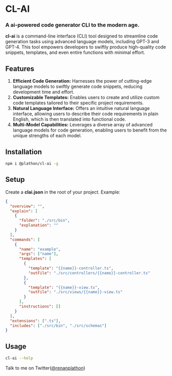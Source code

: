 # CL-AI

### A ai-powered code generator CLI to the modern age.

**cl-ai** is a command-line interface (CLI) tool designed to streamline code generation tasks using advanced language models, including GPT-3 and GPT-4. This tool empowers developers to swiftly produce high-quality code snippets, templates, and even entire functions with minimal effort.

## Features

1. **Efficient Code Generation:** Harnesses the power of cutting-edge language models to swiftly generate code snippets, reducing development time and effort.
2. **Customizable Templates:** Enables users to create and utilize custom code templates tailored to their specific project requirements.
3. **Natural Language Interface:** Offers an intuitive natural language interface, allowing users to describe their code requirements in plain English, which is then translated into functional code.
4. **Multi-Model Capabilities:** Leverages a diverse array of advanced language models for code generation, enabling users to benefit from the unique strengths of each model.

## Installation

```sh
npm i @plathon/cl-ai -g
```

## Setup

Create a **clai.json** in the root of your project.
Example:

```json
{
  "overview": "",
  "explain": [
    {
      "folder": "./src/bin",
      "explanation": ""
    }
  ],
  "commands": [
    {
      "name": "example",
      "args": ["name"],
      "templates": [
        {
          "template": "{{name}}-controller.ts",
          "outFile": "./src/controllers/{{name}}-controller.ts"
        },
        {
          "template": "{{name}}-view.ts",
          "outFile": "./src/views/{{name}}-view.ts"
        }
      ],
      "instructions": []
    }
  ],
  "extensions": [".ts"],
  "includes": ["./src/bin", "./src/schemas"]
}
```

## Usage

```sh
cl-ai --help
```

Talk to me on Twitter([@renanplathon](https://twitter.com/renanplathon))
